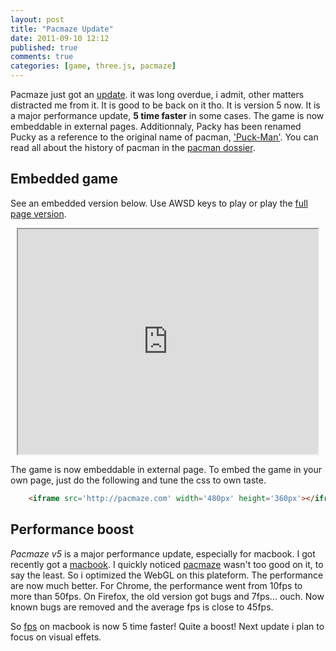 ```yaml
---
layout: post
title: "Pacmaze Update"
date: 2011-09-10 12:12
published: true
comments: true
categories: [game, three.js, pacmaze]
---
```



Pacmaze just got an [update](http://pacmaze.com).
it was long overdue, i admit, other matters distracted me from it.
It is good to be back on it tho.
It is version 5 now. It is a major performance update, **5 time faster** in some cases.
The game is now embeddable in external pages.
Additionnaly, Packy has been renamed Pucky as a reference to the original name of pacman,
['Puck-Man'](http://www.google.com/search?tbm=isch&hl=en&source=hp&biw=1280&bih=644&q=puckman&gbv=2&oq=puckman&aq=f&aqi=&aql=&gs_sm=s&gs_upl=0l0l0l4562l0l0l0l0l0l0l0l0ll0l0).
You can read all about the history of pacman in the [pacman dossier](http://home.comcast.net/~jpittman2/pacman/pacmandossier.html).

## Embedded game

See an embedded version below.
Use AWSD
keys to play or play the [full page version](http://pacmaze.com).

<center><iframe src='http://pacmaze.com' width='480px' height='360px'></iframe></center>

<!-- more -->

The game is now embeddable in external page.
To embed the game in your own page, just do the following and tune the css to own taste.

```html
    <iframe src='http://pacmaze.com' width='480px' height='360px'></iframe>
```

## Performance boost

*Pacmaze v5* is a major performance update, especially for macbook.
I got recently got a [macbook](http://www.apple.com/macbookpro/specs-13inch.html).
I quickly noticed [pacmaze](http://pacmaze) wasn't too good on it, to say the least.
So i optimized the WebGL on this plateform.  The performance are now much better.
For Chrome, the performance went from 10fps to more than 50fps.
On Firefox, the old version got bugs and 7fps... ouch. Now known bugs are removed
and the average fps is close to 45fps.

So [fps](http://en.wikipedia.org/wiki/Frame_rate) on macbook is now
5 time faster! Quite a boost! Next update i plan to focus on visual effets.

